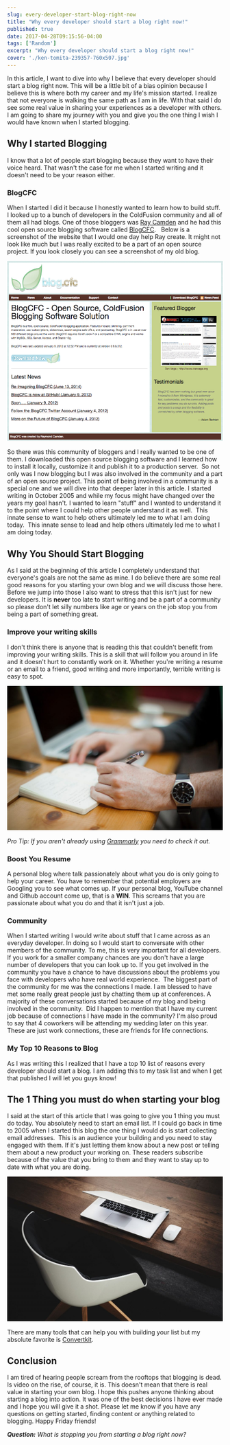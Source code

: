 ```yaml
---
slug: every-developer-start-blog-right-now
title: "Why every developer should start a blog right now!"
published: true
date: 2017-04-28T09:15:56-04:00
tags: ['Random']
excerpt: "Why every developer should start a blog right now!"
cover: './ken-tomita-239357-760x507.jpg'
---
```


In this article, I want to dive into why I believe that every developer should start a blog right now. This will be a little bit of a bias opinion because I believe this is where both my career and my life's mission started. I realize that not everyone is walking the same path as I am in life. With that said I do see some real value in sharing your experiences as a developer with others. I am going to share my journey with you and give you the one thing I wish I would have known when I started blogging.

## Why I started Blogging

I know that a lot of people start blogging because they want to have their voice heard. That wasn't the case for me when I started writing and it doesn't need to be your reason either.

### BlogCFC

When I started I did it because I honestly wanted to learn how to build stuff. I looked up to a bunch of developers in the ColdFusion community and all of them all had blogs. One of those bloggers was [Ray Camden](https://www.raymondcamden.com/) and he had this cool open source blogging software called [BlogCFC](http://www.blogcfc.com/index.cfm).   Below is a screenshot of the website that I would one day help Ray create. It might not look like much but I was really excited to be a part of an open source project. If you look closely you can see a screenshot of my old blog.  

![BlogCFC](./2017-04-28_07-21-20.png)

So there was this community of bloggers and I really wanted to be one of them. I downloaded this open source blogging software and I learned how to install it locally, customize it and publish it to a production server.  So not only was I now blogging but I was also involved in the community and a part of an open source project. This point of being involved in a community is a special one and we will dive into that deeper later in this article. I started writing in October 2005 and while my focus might have changed over the years my goal hasn't. I wanted to learn "stuff" and I wanted to understand it to the point where I could help other people understand it as well.  This innate sense to want to help others ultimately led me to what I am doing today.  This innate sense to lead and help others ultimately led me to what I am doing today. 

## Why You Should Start Blogging

As I said at the beginning of this article I completely understand that everyone's goals are not the same as mine. I do believe there are some real good reasons for you starting your own blog and we will discuss those here. Before we jump into those I also want to stress that this isn't just for new developers. It is **never** too late to start writing and be a part of a community so please don't let silly numbers like age or years on the job stop you from being a part of something great. 

### Improve your writing skills

I don't think there is anyone that is reading this that couldn't benefit from improving your writing skills. This is a skill that will follow you around in life and it doesn't hurt to constantly work on it. Whether you're writing a resume or an email to a friend, good writing and more importantly, terrible writing is easy to spot.   

![Start a blog to improve your writing skills.](./alejandro-escamilla-4-1024x683.jpg)

_Pro Tip:_ _If you aren't already using [Grammarly](https://www.google.com/url?sa=t&rct=j&q=&esrc=s&source=web&cd=1&cad=rja&uact=8&ved=0ahUKEwiqgvCNlcfTAhVrqlQKHZuxB0wQFgg1MAA&url=https%3A%2F%2Fwww.grammarly.com%2F&usg=AFQjCNEEJC76jVSls2ggmUw2JGlwSqyTtQ&sig2=CCSGHVYnlTRRQgZ96zRpAA) you need to check it out._

### Boost You Resume

A personal blog where talk passionately about what you do is only going to help your career. You have to remember that potential employers are Googling you to see what comes up. If your personal blog, YouTube channel and Github account come up, that is a **WIN**. This screams that you are passionate about what you do and that it isn't just a job. 

### Community

When I started writing I would write about stuff that I came across as an everyday developer. In doing so I would start to conversate with other members of the community. To me, this is very important for all developers.  If you work for a smaller company chances are you don't have a large number of developers that you can look up to. If you get involved in the community you have a chance to have discussions about the problems you face with developers who have real world experience.  The biggest part of the community for me was the connections I made. I am blessed to have met some really great people just by chatting them up at conferences. A majority of these conversations started because of my blog and being involved in the community.  Did I happen to mention that I have my current job because of connections I have made in the community? I'm also proud to say that 4 coworkers will be attending my wedding later on this year. These are just work connections, these are friends for life connections.  

### My Top 10 Reasons to Blog

As I was writing this I realized that I have a top 10 list of reasons every developer should start a blog. I am adding this to my task list and when I get that published I will let you guys know! 

## The 1 Thing you must do when starting your blog

I said at the start of this article that I was going to give you 1 thing you must do today. You absolutely need to start an email list. If I could go back in time to 2005 when I started this blog the one thing I would do is start collecting email addresses.  This is an audience your building and you need to stay engaged with them. If it's just letting them know about a new post or telling them about a new product your working on. These readers subscribe because of the value that you bring to them and they want to stay up to date with what you are doing.  

![Building your audience](./luca-bravo-207676-1024x683.jpg)

There are many tools that can help you with building your list but my absolute favorite is [Convertkit](https://danvega.dev/convertkit). 

## Conclusion

I am tired of hearing people scream from the rooftops that blogging is dead. Is video on the rise, of course, it is. This doesn't mean that there is real value in starting your own blog. I hope this pushes anyone thinking about starting a blog into action. It was one of the best decisions I have ever made and I hope you will give it a shot. Please let me know if you have any questions on getting started, finding content or anything related to blogging. Happy Friday friends! 

_**Question:** What is stopping you from starting a blog right now?_